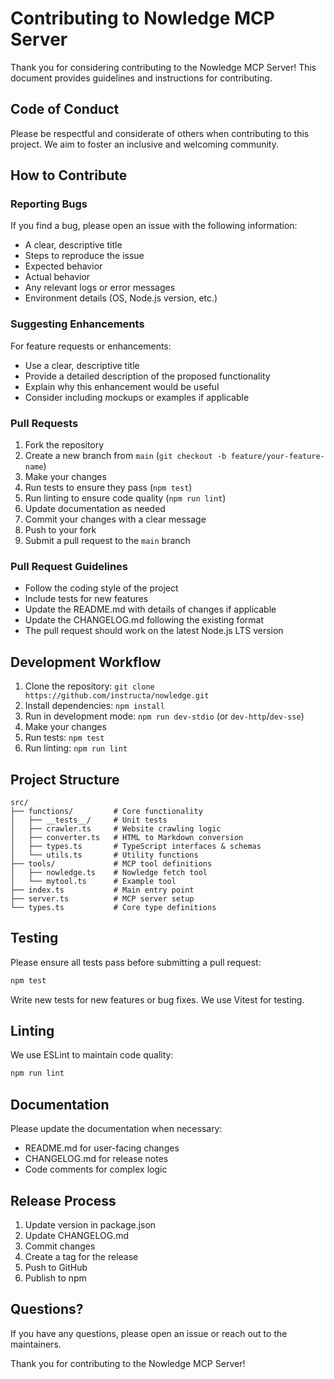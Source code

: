 # Contributing to Nowledge MCP Server

Thank you for considering contributing to the Nowledge MCP Server! This document provides guidelines and instructions for contributing.

## Code of Conduct

Please be respectful and considerate of others when contributing to this project. We aim to foster an inclusive and welcoming community.

## How to Contribute

### Reporting Bugs

If you find a bug, please open an issue with the following information:

- A clear, descriptive title
- Steps to reproduce the issue
- Expected behavior
- Actual behavior
- Any relevant logs or error messages
- Environment details (OS, Node.js version, etc.)

### Suggesting Enhancements

For feature requests or enhancements:

- Use a clear, descriptive title
- Provide a detailed description of the proposed functionality
- Explain why this enhancement would be useful
- Consider including mockups or examples if applicable

### Pull Requests

1. Fork the repository
2. Create a new branch from `main` (`git checkout -b feature/your-feature-name`)
3. Make your changes
4. Run tests to ensure they pass (`npm test`)
5. Run linting to ensure code quality (`npm run lint`)
6. Update documentation as needed
7. Commit your changes with a clear message
8. Push to your fork
9. Submit a pull request to the `main` branch

### Pull Request Guidelines

- Follow the coding style of the project
- Include tests for new features
- Update the README.md with details of changes if applicable
- Update the CHANGELOG.md following the existing format
- The pull request should work on the latest Node.js LTS version

## Development Workflow

1. Clone the repository: `git clone https://github.com/instructa/nowledge.git`
2. Install dependencies: `npm install`
3. Run in development mode: `npm run dev-stdio` (or `dev-http`/`dev-sse`)
4. Make your changes
5. Run tests: `npm test`
6. Run linting: `npm run lint`

## Project Structure

```
src/
├── functions/         # Core functionality
│   ├── __tests__/     # Unit tests
│   ├── crawler.ts     # Website crawling logic
│   ├── converter.ts   # HTML to Markdown conversion
│   ├── types.ts       # TypeScript interfaces & schemas
│   └── utils.ts       # Utility functions
├── tools/             # MCP tool definitions
│   ├── nowledge.ts    # Nowledge fetch tool
│   └── mytool.ts      # Example tool
├── index.ts           # Main entry point
├── server.ts          # MCP server setup
└── types.ts           # Core type definitions
```

## Testing

Please ensure all tests pass before submitting a pull request:

```bash
npm test
```

Write new tests for new features or bug fixes. We use Vitest for testing.

## Linting

We use ESLint to maintain code quality:

```bash
npm run lint
```

## Documentation

Please update the documentation when necessary:

- README.md for user-facing changes
- CHANGELOG.md for release notes
- Code comments for complex logic

## Release Process

1. Update version in package.json
2. Update CHANGELOG.md
3. Commit changes
4. Create a tag for the release
5. Push to GitHub
6. Publish to npm

## Questions?

If you have any questions, please open an issue or reach out to the maintainers.

Thank you for contributing to the Nowledge MCP Server!
